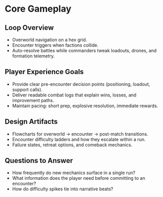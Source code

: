 # Core Gameplay

## Loop Overview
- Overworld navigation on a hex grid.
- Encounter triggers when factions collide.
- Auto-resolve battles while commanders tweak loadouts, drones, and formation telemetry.

## Player Experience Goals
- Provide clear pre-encounter decision points (positioning, loadout, support calls).
- Deliver readable combat logs that explain wins, losses, and improvement paths.
- Maintain pacing: short prep, explosive resolution, immediate rewards.

## Design Artifacts
- Flowcharts for overworld → encounter → post-match transitions.
- Encounter difficulty ladders and how they escalate within a run.
- Failure states, retreat options, and comeback mechanics.

## Questions to Answer
- How frequently do new mechanics surface in a single run?
- What information does the player need before committing to an encounter?
- How do difficulty spikes tie into narrative beats?
